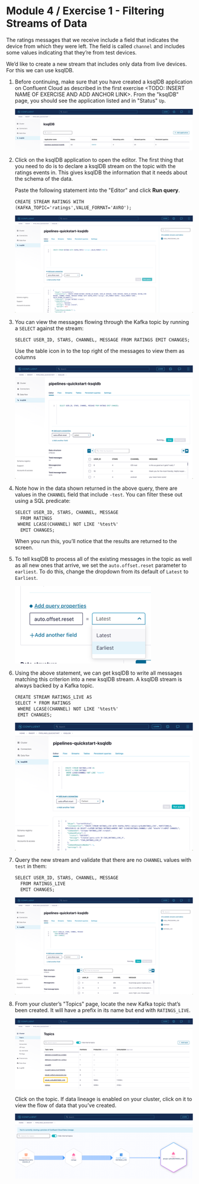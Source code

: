 # Module 4 / Exercise 1 - Filtering Streams of Data

The ratings messages that we receive include a field that indicates the device from which they were left. The field is called `channel` and includes some values indicating that they’re from test devices.

We’d like to create a new stream that includes only data from live devices. For this we can use ksqlDB.

1.  Before continuing, make sure that you have created a ksqlDB application on Confluent Cloud as described in the first exercise &lt;TODO: INSERT NAME OF EXERCISE AND ADD ANCHOR LINK&gt;. From the "ksqlDB" page, you should see the application listed and in "Status" `Up`.

    ![ksqlDB application in the list](images/dp04-01-01.png)

2.  Click on the ksqlDB application to open the editor. The first thing that you need to do is to declare a ksqlDB stream on the topic with the ratings events in. This gives ksqlDB the information that it needs about the schema of the data.

    Paste the following statement into the "Editor" and click **Run query**.

        CREATE STREAM RATINGS WITH (KAFKA_TOPIC='ratings',VALUE_FORMAT='AVRO');

    ![CREATE STREAM RATINGS](images/dp04-01-02.png)

3.  You can view the messages flowing through the Kafka topic by running a `SELECT` against the stream:

        SELECT USER_ID, STARS, CHANNEL, MESSAGE FROM RATINGS EMIT CHANGES;

    Use the table icon in to the top right of the messages to view them as columns

    ![SELECT … FROM RATINGS](images/dp04-01-03.png)

4.  Note how in the data shown returned in the above query, there are values in the `CHANNEL` field that include `-test`. You can filter these out using a SQL predicate:

        SELECT USER_ID, STARS, CHANNEL, MESSAGE
          FROM RATINGS
         WHERE LCASE(CHANNEL) NOT LIKE '%test%'
          EMIT CHANGES;

    When you run this, you’ll notice that the results are returned to the screen.

5.  To tell ksqlDB to process all of the existing messages in the topic as well as all new ones that arrive, we set the `auto.offset.reset` parameter to `earliest`. To do this, change the dropdown from its default of `Latest` to `Earliest`.

    ![auto.offset.reset](images/dp04-01-04.png)

6.  Using the above statement, we can get ksqlDB to write all messages matching this criterion into a new ksqlDB stream. A ksqlDB stream is always backed by a Kafka topic.

        CREATE STREAM RATINGS_LIVE AS
        SELECT * FROM RATINGS
         WHERE LCASE(CHANNEL) NOT LIKE '%test%'
         EMIT CHANGES;

    ![CSAS](images/dp04-01-05.png)

7.  Query the new stream and validate that there are no `CHANNEL` values with `test` in them:

        SELECT USER_ID, STARS, CHANNEL, MESSAGE
          FROM RATINGS_LIVE
          EMIT CHANGES;

    ![Results from ratings\_live stream](images/dp04-01-06.png)

8.  From your cluster’s "Topics" page, locate the new Kafka topic that’s been created. It will have a prefix in its name but end with `RATINGS_LIVE`.

    ![New ratings\_live topic](images/dp04-01-07.png)

    Click on the topic. If data lineage is enabled on your cluster, click on it to view the flow of data that you’ve created.

    ![Data Lineage](images/dp04-01-08.png)

